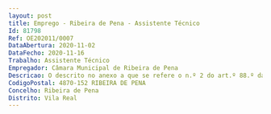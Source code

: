```yaml
--- 
layout: post
title: Emprego - Ribeira de Pena - Assistente Técnico
Id: 81798
Ref: OE202011/0007
DataAbertura: 2020-11-02
DataFecho: 2020-11-16
Trabalho: Assistente Técnico
Empregador: Câmara Municipal de Ribeira de Pena
Descricao: O descrito no anexo a que se refere o n.º 2 do art.º 88.º da LTFP, a saber  Desenvolver funções que se enquadram em diretivas gerais dos dirigentes e coordenadores técnicos no âmbito da unidade orgânica em que desempenha funções, desenvolvendo, em especial, as atividades relativas ao apoio administrativo, atendimento, arquivo, expediente, contabilidade  assegurar a transmissão da comunicação entre os vários órgãos e os particulares, através do registo, redação, classificação e arquivo de expediente e outras formas de comunicação  assegurar trabalhos de processamento de texto e tratamento de informação, recolhendo e efetuando tratamentos estatísticos elementares para a elaboração de mapas e quadros  recolher, examinar, conferir e proceder à escrituração de dados relativos às transações financeiras e contabilísticas  recolher, examinar e conferir elementos constantes dos processos, anotando faltas ou anomalias e providenciando a sua correção e andamento, através de ofícios e informações, em conformidade com a legislação existente. Exercer as demais funções, procedimentos, tarefas ou atribuições que lhe são cometidas por lei, deliberação, despacho ou determinação superior.
CodigoPostal: 4870-152 RIBEIRA DE PENA
Concelho: Ribeira de Pena
Distrito: Vila Real
--- 
```

